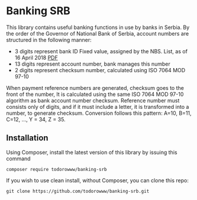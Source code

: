 Banking SRB
=================================

This library contains useful banking functions in use by banks in Serbia.
By the order of the Governor of National Bank of Serbia, account numbers are structured in the following manner:

- 3 digits represent bank ID Fixed value, assigned by the NBS. List, as of 16 April 2018 [PDF](https://www.nbs.rs/internet/latinica/20/plp/pu_jedinstveni_id_brojevi.pdf)
- 13 digits represent account number, bank manages this number
- 2 digits represent checksum number, calculated using ISO 7064 MOD 97-10

When payment reference numbers are generated, checksum goes to the front of the number, It is calculated using the same ISO 7064 MOD 97-10 algorithm as bank account number checksum.
Reference number must consists only of digits, and if it must include a letter, it is transformed into a number, to generate checksum.
Conversion follows this pattern: A=10, B=11, C=12, ..., Y = 34, Z = 35.

## Installation ##

Using Composer, install the latest version of this library by issuing this command

	composer require todorowww/banking-srb

If you wish to use clean install, without Composer, you can clone this repo:

	git clone https://github.com/todorowww/banking-srb.git
